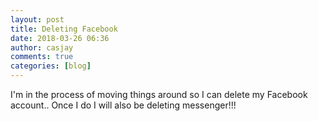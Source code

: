 ```yaml
---
layout: post
title: Deleting Facebook
date: 2018-03-26 06:36
author: casjay
comments: true
categories: [blog]
---
```


I'm in the process of moving things around so I can delete my Facebook account.. Once I do I will also be deleting messenger!!!  
